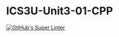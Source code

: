 # ICS3U-Unit3-01-CPP

[![GitHub's Super Linter](https://github.com/Peter-Gemmell/ICS3U-Unit3-01-CPP/workflows/GitHub's%20Super%20Linter/badge.svg)](https://github.com/Peter-Gemmell/ICS3U-Unit3-01-CPP/actions)
